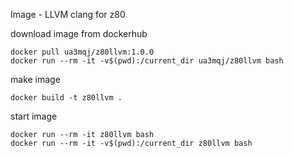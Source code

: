 
Image - LLVM clang for z80

download image from dockerhub

```
docker pull ua3mqj/z80llvm:1.0.0
docker run --rm -it -v$(pwd):/current_dir ua3mqj/z80llvm bash
```

make image

```
docker build -t z80llvm .
```

start image

```
docker run --rm -it z80llvm bash
docker run --rm -it -v$(pwd):/current_dir z80llvm bash
```